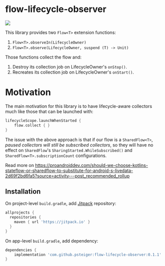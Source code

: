 # flow-lifecycle-observer

[![](https://jitpack.io/v/psteiger/flow-lifecycle-observer.svg)](https://jitpack.io/#psteiger/flow-lifecycle-observer)

This library provides two `Flow<T>` extension functions:

1. `Flow<T>.observeIn(LifecycleOwner)`
2. `Flow<T>.observe(LifecycleOwner, suspend (T) -> Unit)`

Those functions collect the flow and:

1. Destroy its collection job on LifecycleOwner's `onStop()`.
2. Recreates its collection job on LifecycleOwner's `onStart()`.

# Motivation

The main motivation for this library is to have lifecycle-aware collectors much like those that can be launched with:

```kotlin
lifecycleScope.launchWhenStarted {
    flow.collect { }
}
```

The issue with the above approach is that if our flow is a `SharedFlow<T>`, *paused collectors will still be subscribed collectors*, so they will have no effect on `SharedFlow`'s `SharingStarted.WhileSubscribed()` and `SharedFlow<T>.subscriptionCount` configurations.

Read more on https://proandroiddev.com/should-we-choose-kotlins-stateflow-or-sharedflow-to-substitute-for-android-s-livedata-2d69f2bd6fa5?source=activity---post_recommended_rollup

## Installation 

On project-level `build.gradle`, add [Jitpack](https://jitpack.io/) repository:

```groovy
allprojects {
  repositories {
    maven { url 'https://jitpack.io' }
  }
}
```

On app-level `build.gradle`, add dependency:

```groovy
dependencies {
    implementation 'com.github.psteiger:flow-lifecycle-observer:0.1.1'
}
```
